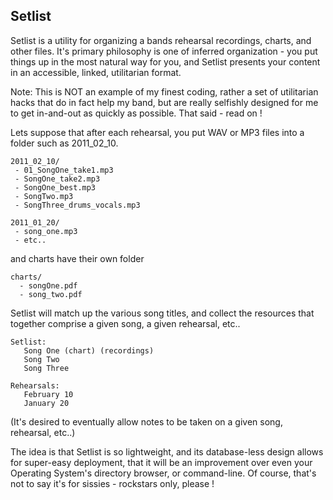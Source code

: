 Setlist
---------
Setlist is a utility for organizing a bands rehearsal recordings, charts, and other files. It's 
primary philosophy is one of inferred organization - you put things up in the most natural way
for you, and Setlist presents your content in an accessible, linked, utilitarian format.

Note: This is NOT an example of my finest coding, rather a set of utilitarian
hacks that do in fact help my band, but are really selfishly designed for me 
to get in-and-out as quickly as possible. That said - read on !

Lets suppose that after each rehearsal, you put WAV or MP3 files into a folder such as 2011_02_10.

    2011_02_10/
     - 01_SongOne_take1.mp3
     - SongOne_take2.mp3
     - SongOne_best.mp3
     - SongTwo.mp3
     - SongThree_drums_vocals.mp3
 
    2011_01_20/
     - song_one.mp3
     - etc..

and charts have their own folder

    charts/
      - songOne.pdf
      - song_two.pdf

Setlist will match up the various song titles, and collect the resources that together comprise
a given song, a given rehearsal, etc.. 

    Setlist:
       Song One (chart) (recordings)
       Song Two
       Song Three

    Rehearsals:
       February 10
       January 20

(It's desired to eventually allow notes to be taken on a given song, rehearsal, etc..)

The idea is that Setlist is so lightweight, and its database-less design allows for super-easy deployment,
that it will be an improvement over even your Operating System's directory browser, or command-line. Of 
course, that's not to say it's for sissies - rockstars only, please ! 


